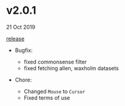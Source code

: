 # v2.0.1

21 Oct 2019

[release](https://github.com/HumanBrainProject/interactive-viewer/releases/tag/v2.0.1)

- Bugfix:
  - fixed commonsense filter
  - fixed fetching allen, waxholm datasets

- Chore:
  - Changed `Mouse` to `Cursor`
  - Fixed terms of use